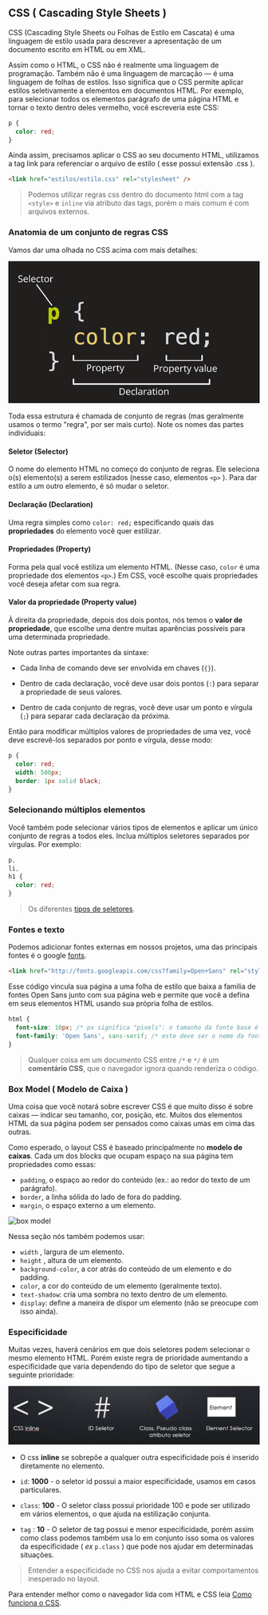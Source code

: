 ## CSS ( Cascading Style Sheets )

CSS (Cascading Style Sheets ou Folhas de Estilo em Cascata) é uma linguagem de estilo usada para descrever a apresentação de um documento escrito em HTML ou em XML.

Assim como o HTML, o CSS não é realmente uma linguagem de programação. Também não é uma linguagem de marcação — é uma linguagem de folhas de estilos. Isso significa que o CSS permite aplicar estilos seletivamente a elementos em documentos HTML. Por exemplo, para selecionar todos os elementos parágrafo de uma página HTML e tornar o texto dentro deles vermelho, você escreveria este CSS:

```css
p {
  color: red;
}
```

Ainda assim, precisamos aplicar o CSS ao seu documento HTML, utilizamos a tag link para referenciar o arquivo de estilo ( esse possui extensão .css ).

```html
<link href="estilos/estilo.css" rel="stylesheet" />
```

> Podemos utilizar regras css dentro do documento html com a tag `<style>` e `inline` via atributo das tags, porém o mais comum é com arquivos externos.

### Anatomia de um conjunto de regras CSS

Vamos dar uma olhada no CSS acima com mais detalhes:

![anatomia css](../images/css-declaration.png)

Toda essa estrutura é chamada de conjunto de regras (mas geralmente usamos o termo "regra", por ser mais curto). Note os nomes das partes individuais:

#### Seletor (Selector)

O nome do elemento HTML no começo do conjunto de regras. Ele seleciona o(s) elemento(s) a serem estilizados (nesse caso, elementos `<p>` ). Para dar estilo a um outro elemento, é só mudar o seletor.

#### Declaração (Declaration)

Uma regra simples como `color: red;` especificando quais das **propriedades** do elemento você quer estilizar.

#### Propriedades (Property)

Forma pela qual você estiliza um elemento HTML. (Nesse caso, `color` é uma propriedade dos elementos `<p>`.) Em CSS, você escolhe quais propriedades você deseja afetar com sua regra.

#### Valor da propriedade (Property value)

À direita da propriedade, depois dos dois pontos, nós temos o **valor de propriedade**, que escolhe uma dentre muitas aparências possíveis para uma determinada propriedade.

Note outras partes importantes da sintaxe:

- Cada linha de comando deve ser envolvida em chaves (`{}`).
- Dentro de cada declaração, você deve usar dois pontos (`:`) para separar a propriedade de seus valores.

- Dentro de cada conjunto de regras, você deve usar um ponto e vírgula (`;`) para separar cada declaração da próxima.

Então para modificar múltiplos valores de propriedades de uma vez, você deve escrevê-los separados por ponto e vírgula, desse modo:

```css
p {
  color: red;
  width: 500px;
  border: 1px solid black;
}
```

### Selecionando múltiplos elementos

Você também pode selecionar vários tipos de elementos e aplicar um único conjunto de regras a todos eles. Inclua múltiplos seletores separados por vírgulas. Por exemplo:

```css
p,
li,
h1 {
  color: red;
}
```

> Os diferentes [tipos de seletores](https://developer.mozilla.org/en-US/docs/Learn/CSS/Building_blocks/Selectors).

### Fontes e texto

Podemos adicionar fontes externas em nossos projetos, uma das principais fontes é o google [fonts](https://fonts.google.com/).

```html
<link href="http://fonts.googleapis.com/css?family=Open+Sans" rel="stylesheet" />
```

Esse código vincula sua página a uma folha de estilo que baixa a família de fontes Open Sans junto com sua página web e permite que você a defina em seus elementos HTML usando sua própria folha de estilos.

```css
html {
  font-size: 10px; /* px significa "pixels": o tamanho da fonte base é agora de 10 pixels */
  font-family: 'Open Sans', sans-serif; /* este deve ser o nome da fonte que você obteve no Google Fonts */
}
```

> Qualquer coisa em um documento CSS entre `/*` e `*/` é um **comentário CSS**, que o navegador ignora quando renderiza o código.

### Box Model ( Modelo de Caixa )

Uma coisa que você notará sobre escrever CSS é que muito disso é sobre caixas — indicar seu tamanho, cor, posição, etc. Muitos dos elementos HTML da sua página podem ser pensados como caixas umas em cima das outras.

Como esperado, o layout CSS é baseado principalmente no **modelo de caixas**. Cada um dos blocks que ocupam espaço na sua página tem propriedades como essas:

- `padding`, o espaço ao redor do conteúdo (ex.: ao redor do texto de um parágrafo).
- `border`, a linha sólida do lado de fora do padding.
- `margin`, o espaço externo a um elemento.

![box model](https://media.gcflearnfree.org/content/5ef2084faaf0ac46dc9c10be_06_23_2020/box_model.png)

Nessa seção nós também podemos usar:

- `width` , largura de um elemento.
- `height` , altura de um elemento.
- `background-color`, a cor atrás do conteúdo de um elemento e do padding.
- `color`, a cor do conteúdo de um elemento (geralmente texto).
- `text-shadow`: cria uma sombra no texto dentro de um elemento.
- `display`: define a maneira de dispor um elemento (não se preocupe com isso ainda).

### Especificidade

Muitas vezes, haverá cenários em que dois seletores podem selecionar o mesmo elemento HTML. Porém existe regra de prioridade aumentando a especificidade que varia dependendo do tipo de seletor que segue a seguinte prioridade:

![espeficidade css](../images/css-espeficidade.png)

- O css **inline** se sobrepõe a qualquer outra especificidade pois é inserido diretamente no elemento.

- `id`: **1000** - o seletor id possui a maior especificidade, usamos em casos particulares.

- `class`: **100** - O seletor class possui prioridade 100 e pode ser utilizado em vários elementos, o que ajuda na estilização conjunta.

- `tag` : **10** - O seletor de tag possui e menor especificidade, porém assim como class podemos também usa lo em conjunto isso soma os valores da especificidade ( _ex_ `p.class` ) que pode nos ajudar em determinadas situações.

> Entender a especificidade no CSS nos ajuda a evitar comportamentos inesperado no layout.

Para entender melhor como o navegador lida com HTML e CSS leia [Como funciona o CSS](https://developer.mozilla.org/pt-BR/docs/Learn/CSS/First_steps/How_CSS_works).
